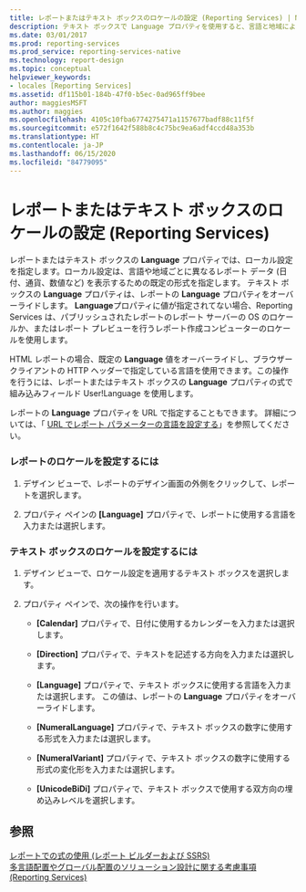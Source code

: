 ```yaml
---
title: レポートまたはテキスト ボックスのロケールの設定 (Reporting Services) | Microsoft Docs
description: テキスト ボックスで Language プロパティを使用すると、言語と地域によって表示が異なるデータに、レポート ビルダーでロケール設定を書式指定できます。
ms.date: 03/01/2017
ms.prod: reporting-services
ms.prod_service: reporting-services-native
ms.technology: report-design
ms.topic: conceptual
helpviewer_keywords:
- locales [Reporting Services]
ms.assetid: df115b01-184b-47f0-b5ec-0ad965ff9bee
author: maggiesMSFT
ms.author: maggies
ms.openlocfilehash: 4105c10fba6774275471a1157677badf88c11f5f
ms.sourcegitcommit: e572f1642f588b8c4c75bc9ea6adf4ccd48a353b
ms.translationtype: HT
ms.contentlocale: ja-JP
ms.lasthandoff: 06/15/2020
ms.locfileid: "84779095"
---
```

# <a name="set-the-locale-for-a-report-or-text-box-reporting-services"></a>レポートまたはテキスト ボックスのロケールの設定 (Reporting Services)
  レポートまたはテキスト ボックスの **Language** プロパティでは、ローカル設定を指定します。ローカル設定は、言語や地域ごとに異なるレポート データ (日付、通貨、数値など) を表示するための既定の形式を指定します。 テキスト ボックスの **Language** プロパティは、レポートの **Language** プロパティをオーバーライドします。 **Language**プロパティに値が指定されてない場合、Reporting Services は、パブリッシュされたレポートのレポート サーバーの OS のロケールか、またはレポート プレビューを行うレポート作成コンピューターのロケールを使用します。  
  
 HTML レポートの場合、既定の **Language** 値をオーバーライドし、ブラウザー クライアントの HTTP ヘッダーで指定している言語を使用できます。この操作を行うには、レポートまたはテキスト ボックスの **Language** プロパティの式で組み込みフィールド User!Language を使用します。  
  
 レポートの **Language** プロパティを URL で指定することもできます。 詳細については、「 [URL でレポート パラメーターの言語を設定する](../../reporting-services/set-the-language-for-report-parameters-in-a-url.md)」を参照してください。  
  
### <a name="to-set-the-locale-for-a-report"></a>レポートのロケールを設定するには  
  
1.  デザイン ビューで、レポートのデザイン画面の外側をクリックして、レポートを選択します。  
  
2.  プロパティ ペインの **[Language]** プロパティで、レポートに使用する言語を入力または選択します。  
  
### <a name="to-set-the-locale-for-a-text-box"></a>テキスト ボックスのロケールを設定するには  
  
1.  デザイン ビューで、ロケール設定を適用するテキスト ボックスを選択します。  
  
2.  プロパティ ペインで、次の操作を行います。  
  
    -   **[Calendar]** プロパティで、日付に使用するカレンダーを入力または選択します。  
  
    -   **[Direction]** プロパティで、テキストを記述する方向を入力または選択します。  
  
    -   **[Language]** プロパティで、テキスト ボックスに使用する言語を入力または選択します。 この値は、レポートの **Language** プロパティをオーバーライドします。  
  
    -   **[NumeralLanguage]** プロパティで、テキスト ボックスの数字に使用する形式を入力または選択します。  
  
    -   **[NumeralVariant]** プロパティで、テキスト ボックスの数字に使用する形式の変化形を入力または選択します。  
  
    -   **[UnicodeBiDi]** プロパティで、テキスト ボックスで使用する双方向の埋め込みレベルを選択します。  
  
## <a name="see-also"></a>参照  
 [レポートでの式の使用 (レポート ビルダーおよび SSRS)](../../reporting-services/report-design/expression-uses-in-reports-report-builder-and-ssrs.md)   
 [多言語配置やグローバル配置のソリューション設計に関する考慮事項 (Reporting Services)](https://msdn.microsoft.com/55630eca-d1e5-4ac6-93c7-9a3f15c0d08a)  
  
  
